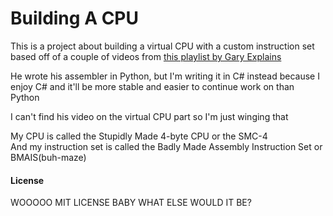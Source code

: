 # Building A CPU
This is a project about building a virtual CPU with a custom instruction set based off of a couple of videos from [this playlist by Gary Explains](https://youtube.com/playlist?list=PLxLxbi4e2mYGvzNw2RzIsM_rxnNC8m2Kz&si=aTEYycelZVm6tQGz)

He wrote his assembler in Python, but I'm writing it in C# instead because I enjoy C# and it'll be more stable and easier to continue work on than Python

I can't find his video on the virtual CPU part so I'm just winging that

My CPU is called the Stupidly Made 4-byte CPU or the SMC-4<br>
And my instruction set is called the Badly Made Assembly Instruction Set or BMAIS(buh-maze)

#### License
WOOOOO MIT LICENSE BABY WHAT ELSE WOULD IT BE?